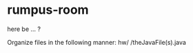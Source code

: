 # rumpus-room
here be ... ?

Organize files in the following manner:
hw<n>/<Firstname> <Lastname>/theJavaFile(s).java